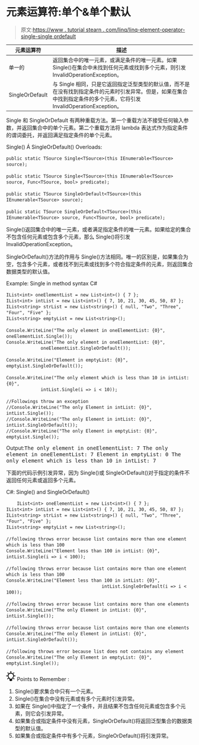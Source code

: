 # 元素运算符:单个&单个默认

> 原文:[https://www . tutorial stearn . com/linq/linq-element-operator-single-single ordefault](https://www.tutorialsteacher.com/linq/linq-element-operator-single-singleordefault)

| 元素运算符 | 描述 |
| --- | --- |
| 单一的 | 返回集合中的唯一元素，或满足条件的唯一元素。如果 Single()在集合中未找到任何元素或找到多个元素，则引发 InvalidOperationException。 |
| SingleOrDefault | 与 Single 相同，只是它返回指定泛型类型的默认值，而不是在没有找到指定条件的元素时引发异常。但是，如果在集合中找到指定条件的多个元素，它将引发 InvalidOperationException。 |

Single 和 SingleOrDefault 有两种重载方法。第一个重载方法不接受任何输入参数，并返回集合中的单个元素。第二个重载方法将 lambda 表达式作为指定条件的谓词委托，并返回满足指定条件的单个元素。

Single() Á SingleOrDefault() Overloads:

```
public static TSource Single<TSource>(this IEnumerable<TSource> source);

public static TSource Single<TSource>(this IEnumerable<TSource> source, Func<TSource, bool> predicate);

public static TSource SingleOrDefault<TSource>(this IEnumerable<TSource> source);

public static TSource SingleOrDefault<TSource>(this IEnumerable<TSource> source, Func<TSource, bool> predicate);

```

Single()返回集合中的唯一元素，或者满足指定条件的唯一元素。如果给定的集合不包含任何元素或包含多个元素，那么 Single()将引发 InvalidOperationException。

SingleOrDefault()方法的作用与 Single()方法相同。唯一的区别是，如果集合为空，包含多个元素，或者找不到元素或找到多个符合指定条件的元素，则返回集合数据类型的默认值。

Example: Single in method syntax C#

```
IList<int> oneElementList = new List<int>() { 7 };
IList<int> intList = new List<int>() { 7, 10, 21, 30, 45, 50, 87 };
IList<string> strList = new List<string>() { null, "Two", "Three", "Four", "Five" };
IList<string> emptyList = new List<string>();

Console.WriteLine("The only element in oneElementList: {0}", oneElementList.Single());
Console.WriteLine("The only element in oneElementList: {0}",
             oneElementList.SingleOrDefault());

Console.WriteLine("Element in emptyList: {0}", emptyList.SingleOrDefault());

Console.WriteLine("The only element which is less than 10 in intList: {0}",
             intList.Single(i => i < 10));

//Followings throw an exception
//Console.WriteLine("The only Element in intList: {0}", intList.Single());
//Console.WriteLine("The only Element in intList: {0}", intList.SingleOrDefault());
//Console.WriteLine("The only Element in emptyList: {0}", emptyList.Single());
```

Output:<samp>The only element in oneElementList: 7
The only element in oneElementList: 7
Element in emptyList: 0
The only element which is less than 10 in intList: 7</samp>

下面的代码示例引发异常，因为 Single()或 SingleOrDefault()对于指定的条件不返回任何元素或返回多个元素。

C#: Single() and SingleOrDefault()

```
    IList<int> oneElementList = new List<int>() { 7 };
IList<int> intList = new List<int>() { 7, 10, 21, 30, 45, 50, 87 };
IList<string> strList = new List<string>() { null, "Two", "Three", "Four", "Five" };
IList<string> emptyList = new List<string>();

//following throws error because list contains more than one element which is less than 100
Console.WriteLine("Element less than 100 in intList: {0}", intList.Single(i => i < 100));

//following throws error because list contains more than one element which is less than 100
Console.WriteLine("Element less than 100 in intList: {0}", 
                                    intList.SingleOrDefault(i => i < 100));

//following throws error because list contains more than one elements
Console.WriteLine("The only Element in intList: {0}", intList.Single());

//following throws error because list contains more than one elements
Console.WriteLine("The only Element in intList: {0}", intList.SingleOrDefault());

//following throws error because list does not contains any element
Console.WriteLine("The only Element in emptyList: {0}", emptyList.Single());
```

![](img/85db52f5404f0c468e1b194aa487d6a1.png)  Points to Remember :

1.  Single()要求集合中只有一个元素。
2.  Single()在集合中没有元素或有多个元素时引发异常。
3.  如果在 Single()中指定了一个条件，并且结果不包含任何元素或包含多个元素，则它会引发异常。
4.  如果集合或指定条件中没有元素，SingleOrDefault()将返回泛型集合的数据类型的默认值。
5.  如果集合或指定条件中有多个元素，SingleOrDefault()将引发异常。